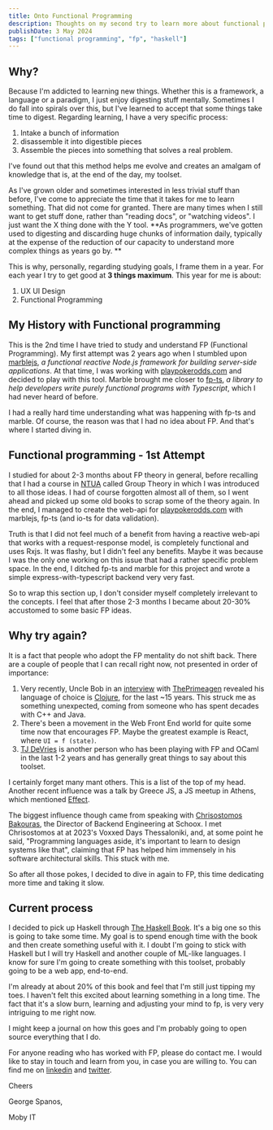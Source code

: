 ```yaml
---
title: Onto Functional Programming
description: Thoughts on my second try to learn more about functional programming - what's and why's
publishDate: 3 May 2024
tags: ["functional programming", "fp", "haskell"]
---
```


## Why?

Because I'm addicted to learning new things. Whether this is a framework, a language or a paradigm, I just enjoy digesting stuff mentally. Sometimes I do fall into spirals over this, but I've learned to accept that some things take time to digest. Regarding learning, I have a very specific process:

1. Intake a bunch of information
2. disassemble it into digestible pieces
3. Assemble the pieces into something that solves a real problem.

I've found out that this method helps me evolve and creates an amalgam of knowledge that is, at the end of the day, my toolset.

As I've grown older and sometimes interested in less trivial stuff than before, I've come to appreciate the time that it takes for me to learn something. That did not come for granted. There are many times when I still want to get stuff done, rather than "reading docs", or "watching videos". I just want the X thing done with the Y tool. **As programmers, we've gotten used to digesting and discarding huge chunks of information daily, typically at the expense of the reduction of our capacity to understand more complex things as years go by.
**

This is why, personally, regarding studying goals, I frame them in a year. For each year I try to get good at **3 things maximum**. This year for me is about:
1. UX UI Design
2. Functional Programming

## My History with Functional programming

This is the 2nd time I have tried to study and understand FP (Functional Programming). My first attempt was 2 years ago when I stumbled upon [marblejs](https://docs.marblejs.com/), _a functional reactive Node.js framework for building server-side applications_. At that time, I was working with [playpokerodds.com](playpokerodds.com) and decided to play with this tool. Marble brought me closer to [fp-ts](https://gcanti.github.io/fp-ts/), _a library to help developers write purely functional programs with Typescript_, which I had never heard of before.

I had a really hard time understanding what was happening with fp-ts and marble. Of course, the reason was that I had no idea about FP. And that's where I started diving in.


## Functional programming - 1st Attempt

I studied for about 2-3 months about FP theory in general, before recalling that I had a course in [NTUA](https://ntua.gr/en/) called Group Theory in which I was introduced to all those ideas. I had of course forgotten almost all of them, so I went ahead and picked up some old books to scrap some of the theory again. In the end, I managed to create the web-api for [playpokerodds.com](playpokerodds.com) with marblejs, fp-ts (and io-ts for data validation).

Truth is that I did not feel much of a benefit from having a reactive web-api that works with a request-response model, is completely functional and uses Rxjs. It was flashy, but I didn't feel any benefits. Maybe it was because I was the only one working on this issue that had a rather specific problem space. In the end, I ditched fp-ts and marble for this project and wrote a simple express-with-typescript backend very very fast.

So to wrap this section up, I don't consider myself completely irrelevant to the concepts. I feel that after those 2-3 months I became about 20-30% accustomed to some basic FP ideas.

## Why try again?

It is a fact that people who adopt the FP mentality do not shift back. There are a couple of people that I can recall right now, not presented in order of importance:

1. Very recently, Uncle Bob in an [interview](https://www.youtube.com/watch?v=UBXXw2JSloo) with [ThePrimeagen](https://twitter.com/ThePrimeagen) revealed his language of choice is [Clojure](https://clojure.org/), for the last ~15 years. This struck me as something unexpected, coming from someone who has spent decades with C++ and Java.
2. There's been a movement in the Web Front End world for quite some time now that encourages FP. Maybe the greatest example is React, where
`UI = f (state)`.
3. [TJ DeVries](https://twitter.com/teej_dv) is another person who has been playing with FP and OCaml in the last 1-2 years and has generally great things to say about this toolset.

I certainly forget many mant others. This is a list of the top of my head. Another recent influence was a talk by Greece JS, a JS meetup in Athens, which mentioned [Effect](https://effect.website/).

The biggest influence though came from speaking with [Chrisostomos Bakouras](https://www.linkedin.com/in/chbakouras/), the Director of Backend Engineering at Schoox. I met Chrisostomos at at 2023's Voxxed Days Thessaloniki, and,  at some point he said, "Programming languages aside, it's important to learn to design systems like that", claiming that FP has helped him immensely in his software architectural skills. This stuck with me.

So after all those pokes, I decided to dive in again to FP, this time dedicating more time and taking it slow.

## Current process

I decided to pick up Haskell through [The Haskell Book](https://haskellbook.com/). It's a big one so this is going to take some time.
My goal is to spend enough time with the book and then create something useful with it. I doubt I'm going to stick with Haskell but I will try Haskell and another couple of ML-like languages. I know for sure I'm going to create something with this toolset, probably going to be a web app, end-to-end.

I'm already at about 20% of this book and feel that I'm still just tipping my toes. I haven't felt this excited about learning something in a long time. The fact that it's a slow burn, learning and adjusting your mind to fp, is very very intriguing to me right now.

I might keep a journal on how this goes and I'm probably going to open source everything that I do.

For anyone reading who has worked with FP, please do contact me. I would like to stay in touch and learn from you, in case you are willing to. You can find me on [linkedin](https://www.linkedin.com/in/george-spanos/) and [twitter](https://twitter.com/GeorgePesti).

Cheers

George Spanos,

Moby IT

